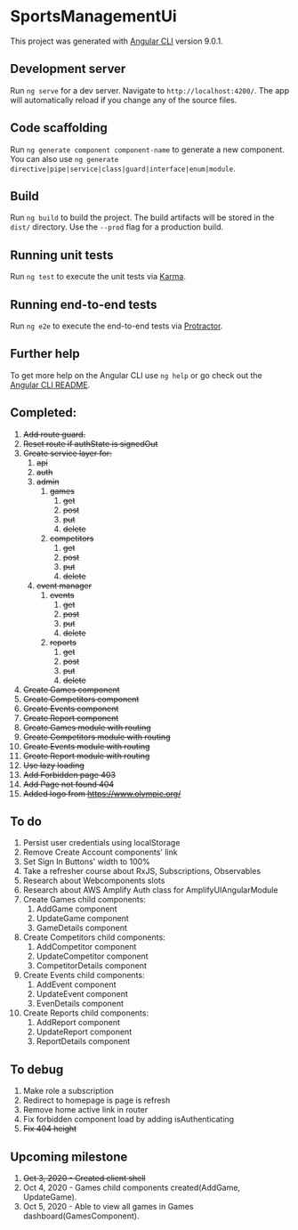 # SportsManagementUi

This project was generated with [Angular CLI](https://github.com/angular/angular-cli) version 9.0.1.

## Development server

Run `ng serve` for a dev server. Navigate to `http://localhost:4200/`. The app will automatically reload if you change any of the source files.

## Code scaffolding

Run `ng generate component component-name` to generate a new component. You can also use `ng generate directive|pipe|service|class|guard|interface|enum|module`.

## Build

Run `ng build` to build the project. The build artifacts will be stored in the `dist/` directory. Use the `--prod` flag for a production build.

## Running unit tests

Run `ng test` to execute the unit tests via [Karma](https://karma-runner.github.io).

## Running end-to-end tests

Run `ng e2e` to execute the end-to-end tests via [Protractor](http://www.protractortest.org/).

## Further help

To get more help on the Angular CLI use `ng help` or go check out the [Angular CLI README](https://github.com/angular/angular-cli/blob/master/README.md).

## Completed:

1. ~~Add route guard.~~
2. ~~Reset route if authState is signedOut~~
3. ~~Create service layer for:~~
   1. ~~api~~
   2. ~~auth~~
   3. ~~admin~~
      1. ~~games~~
         1. ~~get~~
         2. ~~post~~
         3. ~~put~~
         4. ~~delete~~
      2. ~~competitors~~
         1. ~~get~~
         2. ~~post~~
         3. ~~put~~
         4. ~~delete~~
   3. ~~event manager~~
      1. ~~events~~
         1. ~~get~~
         2. ~~post~~
         3. ~~put~~
         4. ~~delete~~
      2. ~~reports~~
         1. ~~get~~
         2. ~~post~~
         3. ~~put~~
         4. ~~delete~~
4. ~~Create Games component~~
5. ~~Create Competitors component~~
6. ~~Create Events component~~
7. ~~Create Report component~~
8. ~~Create Games module with routing~~
9. ~~Create Competitors module with routing~~
10. ~~Create Events module with routing~~
11. ~~Create Report module with routing~~
12. ~~Use lazy loading~~
13. ~~Add Forbidden page 403~~
14. ~~Add Page not found 404~~
15. ~~Added logo from https://www.olympic.org/~~

## To do

1. Persist user credentials using localStorage
2. Remove Create Account components' link
3. Set Sign In Buttons' width to 100%
4. Take a refresher course about RxJS, Subscriptions, Observables
5. Research about Webcomponents slots
6. Research about AWS Amplify Auth class for AmplifyUIAngularModule 
7. Create Games child components:
   1. AddGame component
   2. UpdateGame component
   3. GameDetails component
8. Create Competitors child components:
   1. AddCompetitor component
   2. UpdateCompetitor component
   3. CompetitorDetails component
9. Create Events child components:
   1. AddEvent component
   2. UpdateEvent component
   3. EvenDetails component
10. Create Reports child components:
    1. AddReport component
    2. UpdateReport component
    3. ReportDetails component

## To debug

1. Make role a subscription
2. Redirect to homepage is page is refresh
3. Remove home active link in router
4. Fix forbidden component load by adding isAuthenticating
5. ~~Fix 404 height~~


## Upcoming milestone

1. ~~Oct 3, 2020 - Created client shell~~
2. Oct 4, 2020 - Games child components created(AddGame, UpdateGame).
3. Oct 5, 2020 - Able to view all games in Games dashboard(GamesComponent).
